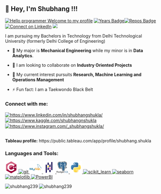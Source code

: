 ## 👋 Hey, I'm Shubhang !!!
[![Hello programmer Welcome to my profile](https://img.shields.io/badge/Well_Well_!!_we_meet_again-brightgreen.svg?style=flat&logo=github)](https://github.com/shubhang239) [![Years Badge](https://badges.pufler.dev/years/shubhang239)](https://badges.pufler.dev/years/shubhang239)[![Repos Badge](https://badges.pufler.dev/repos/shubhang239)](https://badges.pufler.dev/repos/shubhang239)[![Connect on LinkedIn](https://img.shields.io/badge/--linkedin?label=LinkedIn&logo=LinkedIn&style=social)](https://www.linkedin.com/in/shubhangshukla/) 
<img height="20" src="https://img.shields.io/badge/Language_Used-Python_SQL_HTML_CSS-red.svg?&style=flat&logo=KushalDas&logoColor=blue" />

I am pursuing my Bachelors in Technology from Delhi Technological University (formerly Delhi College of Engineering)
- 🌱 My major is **Mechanical Engineering** while my minor is in **Data Analytics**.

- 🤝 I am looking to collaborate on **Industry Oriented Projects**

- :telescope: My current interest pursuits **Research, Machine Learning and Operations Management**

- ⚡ Fun fact: I am a Taekwondo Black Belt
<h3 align="left">Connect with me:</h3>
<a href="https://linkedin.com/in/https://www.linkedin.com/in/shubhangshukla/" target="blank"><img align="center" src="https://raw.githubusercontent.com/rahuldkjain/github-profile-readme-generator/master/src/images/icons/Social/linked-in-alt.svg" alt="https://www.linkedin.com/in/shubhangshukla/" height="30" width="40" /></a>
<a href="https://kaggle.com/https://www.kaggle.com/shubhangnshukla" target="blank"><img align="center" src="https://raw.githubusercontent.com/rahuldkjain/github-profile-readme-generator/master/src/images/icons/Social/kaggle.svg" alt="https://www.kaggle.com/shubhangnshukla" height="30" width="40" /></a>
<a href="https://instagram.com/https://www.instagram.com/_shubhangshukla/" target="blank"><img align="center" src="https://raw.githubusercontent.com/rahuldkjain/github-profile-readme-generator/master/src/images/icons/Social/instagram.svg" alt="https://www.instagram.com/_shubhangshukla/" height="30" width="40" /></a>
</p>
<br>
<b>Tableau profile:</b> 
 https://public.tableau.com/app/profile/shubhang.shukla
<br>
<h3 align="left">Languages and Tools:</h3>
<p align="left"> <a href="https://www.w3schools.com/cpp/" target="_blank" rel="noreferrer"> <img src="https://raw.githubusercontent.com/devicons/devicon/master/icons/cplusplus/cplusplus-original.svg" alt="cplusplus" width="40" height="40"/> </a> <a href="https://git-scm.com/" target="_blank" rel="noreferrer"> <img src="https://www.vectorlogo.zone/logos/git-scm/git-scm-icon.svg" alt="git" width="40" height="40"/> </a><a href="https://www.mysql.com/" target="_blank" rel="noreferrer"> <img src="https://raw.githubusercontent.com/devicons/devicon/master/icons/mysql/mysql-original-wordmark.svg" alt="mysql" width="40" height="40"/> </a><a href="https://pandas.pydata.org/" target="_blank" rel="noreferrer"> <img src="https://raw.githubusercontent.com/devicons/devicon/2ae2a900d2f041da66e950e4d48052658d850630/icons/pandas/pandas-original.svg" alt="pandas" width="40" height="40"/> </a> <a href="https://www.postgresql.org" target="_blank" rel="noreferrer"> <img src="https://raw.githubusercontent.com/devicons/devicon/master/icons/postgresql/postgresql-original-wordmark.svg" alt="postgresql" width="40" height="40"/> </a> <a href="https://www.python.org" target="_blank" rel="noreferrer"> <img src="https://raw.githubusercontent.com/devicons/devicon/master/icons/python/python-original.svg" alt="python" width="40" height="40"/> </a><a href="https://scikit-learn.org/" target="_blank" rel="noreferrer"> <img src="https://upload.wikimedia.org/wikipedia/commons/0/05/Scikit_learn_logo_small.svg" alt="scikit_learn" width="40" height="40"/> </a> <a href="https://seaborn.pydata.org/" target="_blank" rel="noreferrer"> <img src="https://seaborn.pydata.org/_images/logo-mark-lightbg.svg" alt="seaborn" width="40" height="40"/> </a> <a href="https://www.matplotlib.org" target="_blank" rel="noreferrer"> <img src="https://upload.wikimedia.org/wikipedia/en/thumb/5/56/Matplotlib_logo.svg/640px-Matplotlib_logo.svg.png" alt="matplotlib" width="100" height="40"/> </a> <a href="https://www.tensorflow.org" target="_blank" rel="noreferrer"> <img src="https://www.vectorlogo.zone/logos/microsoft_powerbi/microsoft_powerbi-ar21.svg" alt="PowerBI" width="60" height="40"/></a></p>

<p><img align="left" src="https://github-readme-stats.vercel.app/api/top-langs?username=shubhang239&show_icons=true&locale=en&layout=compact" alt="shubhang239" /></p>

<p>&nbsp;<img align="ri" src="https://github-readme-stats.vercel.app/api?username=shubhang239&show_icons=true&locale=en" alt="shubhang239" /></p>


<!---
shubhang239/shubhang239 is a ✨ special ✨ repository because its `README.md` (this file) appears on your GitHub profile.
You can click the Preview link to take a look at your changes.
--->

